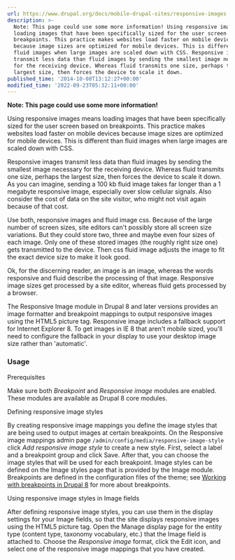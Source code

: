 ```yaml
---
url: https://www.drupal.org/docs/mobile-drupal-sites/responsive-images
description: >-
  Note: This page could use some more information! Using responsive images means
  loading images that have been specifically sized for the user screen based on
  breakpoints. This practice makes websites load faster on mobile devices
  because image sizes are optimized for mobile devices. This is different than
  fluid images when large images are scaled down with CSS. Responsive images
  transmit less data than fluid images by sending the smallest image necessary
  for the receiving device. Whereas fluid transmits one size, perhaps the
  largest size, then forces the device to scale it down.
published_time: '2014-10-08T13:12:27+00:00'
modified_time: '2022-09-23T05:32:11+00:00'
---
```

**Note: This page could use some more information!**

Using responsive images means loading images that have been specifically sized for the user screen based on breakpoints. This practice makes websites load faster on mobile devices because image sizes are optimized for mobile devices. This is different than fluid images when large images are scaled down with CSS.

Responsive images transmit less data than fluid images by sending the smallest image necessary for the receiving device. Whereas fluid transmits one size, perhaps the largest size, then forces the device to scale it down. As you can imagine, sending a 100 kb fluid image takes far longer than a 1 megabyte responsive image, especially over slow cellular signals. Also consider the cost of data on the site visitor, who might not visit again because of that cost.

Use both, responsive images and fluid image css. Because of the large number of screen sizes, site editors can't possibly store all screen size variations. But they could store two, three and maybe even four sizes of each image. Only one of these stored images (the roughly right size one) gets transmitted to the device. Then css fluid image adjusts the image to fit the exact device size to make it look good.

Ok, for the discerning reader, an image is an image, whereas the words responsive and fluid describe the processing of that image. Responsive image sizes get processed by a site editor, whereas fluid gets processed by a browser.

The Responsive Image module in Drupal 8 and later versions provides an image formatter and breakpoint mappings to output responsive images using the HTML5 picture tag. Responsive image includes a fallback support for Internet Explorer 8\. To get images in IE 8 that aren't mobile sized, you'll need to configure the fallback in your display to use your desktop image size rather than 'automatic'.

### Usage

Prerequisites

Make sure both _Breakpoint_ and _Responsive image_ modules are enabled. These modules are available as Drupal 8 core modules.

Defining responsive image styles

By creating responsive image mappings you define the image styles that are being used to output images at certain breakpoints. On the Responsive image mappings admin page `/admin/config/media/responsive-image-style` click _Add responsive image style_ to create a new style. First, select a label and a breakpoint group and click Save. After that, you can choose the image styles that will be used for each breakpoint. Image styles can be defined on the Image styles page that is provided by the Image module. Breakpoints are defined in the configuration files of the theme; see [Working with breakpoints in Drupal 8](https://www.drupal.org/documentation/modules/breakpoint) for more about breakpoints.

Using responsive image styles in Image fields

After defining responsive image styles, you can use them in the display settings for your Image fields, so that the site displays responsive images using the HTML5 picture tag. Open the Manage display page for the entity type (content type, taxonomy vocabulary, etc.) that the Image field is attached to. Choose the _Responsive image_ format, click the Edit icon, and select one of the responsive image mappings that you have created.